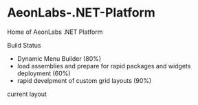 # AeonLabs-.NET-Platform
Home of AeonLabs .NET Platform

Build Status
- Dynamic Menu Builder (80%)
- load assemblies and prepare for rapid packages and widgets deployment (60%)
- rapid develpment of custom grid layouts (90%)

current layout

